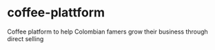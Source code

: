 # coffee-plattform
Coffee platform to help Colombian famers grow their business through direct selling
